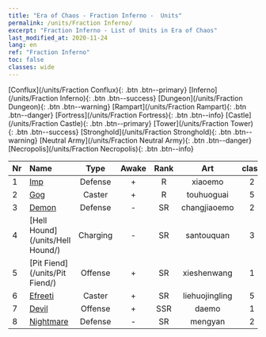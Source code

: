 ```yaml
---
title: "Era of Chaos - Fraction Inferno -  Units"
permalink: /units/Fraction Inferno/
excerpt: "Fraction Inferno - List of Units in Era of Chaos"
last_modified_at: 2020-11-24
lang: en
ref: "Fraction Inferno"
toc: false
classes: wide
---
```

 [Conflux](/units/Fraction Conflux){: .btn .btn--primary} [Inferno](/units/Fraction Inferno){: .btn .btn--success} [Dungeon](/units/Fraction Dungeon){: .btn .btn--warning} [Rampart](/units/Fraction Rampart){: .btn .btn--danger} [Fortress](/units/Fraction Fortress){: .btn .btn--info} [Castle](/units/Fraction Castle){: .btn .btn--primary} [Tower](/units/Fraction Tower){: .btn .btn--success} [Stronghold](/units/Fraction Stronghold){: .btn .btn--warning} [Neutral Army](/units/Fraction Neutral Army){: .btn .btn--danger} [Necropolis](/units/Fraction Necropolis){: .btn .btn--info} 

  | Nr |         Name        |   Type   | Awake |    Rank   |      Art      |  class  |    s   |   label   |    HP     |
  |:---|:--------------------|:--------:|:-----:|:---------:|:-------------:|:-------:|:------:|:---------:|:----------|
  | 1 | [Imp](/units/Imp/) | Defense | + | R | xiaoemo | 2 |  51 |  1(4) |  1224  |
  | 2 | [Gog](/units/Gog/) | Caster | + | R | touhuoguai | 5 |  51 |  1(4) |  629  |
  | 3 | [Demon](/units/Demon/) | Defense | - | SR | changjiaoemo | 2 |  51 |  2(4) |  2489  |
  | 4 | [Hell Hound](/units/Hell Hound/) | Charging | - | SR | santouquan | 3 |  51 |  1(4) |  827  |
  | 5 | [Pit Fiend](/units/Pit Fiend/) | Offense | + | SR | xieshenwang | 1 |  51 |  2(4) |  1850  |
  | 6 | [Efreeti](/units/Efreeti/) | Caster | + | SR | liehuojingling | 5 |  51 |  2(4) |  1446  |
  | 7 | [Devil](/units/Devil/) | Offense | + | SSR | daemo | 1 |   |  3(4) |  5431  |
  | 8 | [Nightmare](/units/Nightmare/) | Defense | - | SR | mengyan | 2 |  51 |  2(4) |  2691  |
